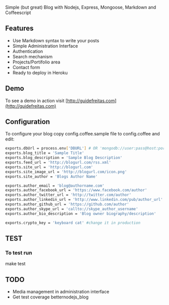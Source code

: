 Simple (but great) Blog with Nodejs, Express, Mongoose, Markdown and Coffeescript

## Features
- Use Markdown syntax to write your posts
- Simple Administration Interface
- Authentication 
- Search mechanism
- Projects/Portifolio area
- Contact form
- Ready to deploy in Heroku


## Demo
To see a demo in action visit [http://guidefreitas.com](http://guidefreitas.com)

## Configuration 
To configure your blog copy config.coffee.sample file to config.coffee and edit:

```bash 
exports.dbUrl = process.env['DBURL'] # OR 'mongodb://user:pass@host:port/database'
exports.blog_title = 'Sample Title'
exports.blog_description = 'Sample Blog Description'
exports.feed_url = 'http://blogurl.com/rss.xml'
exports.site_url = 'http://blogurl.com'
exports.site_image_url = 'http://blogurl.com/icon.png'
exports.site_author = 'Blogs Author Name'

exports.author_email = 'blog@authorname.com'
exports.author_facebook_url = 'https://www.facebook.com/author'
exports.author_twitter_url = 'http://twitter.com/author'
exports.author_linkedin_url = 'http://www.linkedin.com/pub/author_url'
exports.author_github_url = 'https://github.com/author'
exports.author_skype_url = 'callto://skype_author_username'
exports.author_bio_description = 'Blog owner biography/description'

exports.crypto_key = 'keyboard cat' #change it in production
```

## TEST

### To test run

make test

## TODO
- Media management in administration interface
- Get test coverage betternodejs_blog
